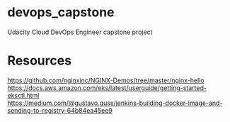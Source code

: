 # devops_capstone
Udacity Cloud DevOps Engineer capstone project

# Resources
https://github.com/nginxinc/NGINX-Demos/tree/master/nginx-hello <br />
https://docs.aws.amazon.com/eks/latest/userguide/getting-started-eksctl.html <br />
https://medium.com/@gustavo.guss/jenkins-building-docker-image-and-sending-to-registry-64b84ea45ee9


